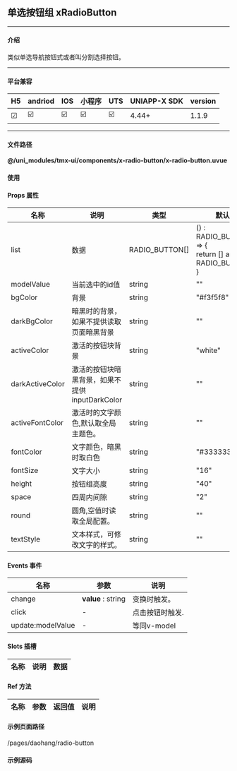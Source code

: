 
## 单选按钮组 xRadioButton

***

#### 介绍

类似单选导航按钮式或者叫分割选择按钮。

***

#### 平台兼容

| H5 | andriod | IOS | 小程序 | UTS | UNIAPP-X SDK | version |
| --- | --- | --- | --- | --- | --- | --- |
| ☑ | ☑️ | ☑️ | ☑️ | ☑️ | 4.44+ | 1.1.9 |

***

#### 文件路径

**@/uni_modules/tmx-ui/components/x-radio-button/x-radio-button.uvue**

#### 使用

<x-radio-button></x-radio-button>

#### Props 属性

| 名称 | 说明 | 类型 | 默认值 |
| ------ | ---- | ---- | ---- |
| list | 数据 | RADIO_BUTTON[] | () : RADIO_BUTTON[] => {<br>    return [] as RADIO_BUTTON[]<br>} |
| modelValue | 当前选中的id值 | string | "" |
| bgColor | 背景 | string | "#f3f5f8" |
| darkBgColor | 暗黑时的背景，如果不提供读取页面暗黑背景 | string | "" |
| activeColor | 激活的按钮块背景 | string | "white" |
| darkActiveColor | 激活的按钮块暗黑背景，如果不提供inputDarkColor | string | "" |
| activeFontColor | 激活时的文字颜色,默认取全局主题色。 | string | "" |
| fontColor | 文字颜色，暗黑时取白色 | string | "#333333" |
| fontSize | 文字大小 | string | "16" |
| height | 按钮组高度 | string | "40" |
| space | 四周内间隙 | string | "2" |
| round | 圆角,空值时读取全局配置。 | string | "" |
| textStyle | 文本样式，可修改文字的样式。 | string | "" |



#### Events 事件

| 名称 | 参数 | 说明 |
| ------ | ---- | ---- |
| change | **value** : string | 变换时触发。 |
| click | - | 点击按钮时触发. |
| update:modelValue | - | 等同v-model |


#### Slots 插槽

| 名称 | 说明 | 数据 |
| ------ | ---- | ---- |


#### Ref 方法

| 名称 | 参数 | 返回值 | 说明 |
| ------ | ---- | ---- | ---- |


#### 示例页面路径

/pages/daohang/radio-button

#### 示例源码

<template>
	<!-- #ifdef APP -->
	<scroll-view style="flex:1">
	<!-- #endif -->
	<!-- #ifdef MP-WEIXIN -->
	<page-meta :page-style="`background-color:${xThemeConfigBgColor}`">
		<navigation-bar :background-color="xThemeConfigNavBgColor" :front-color="xThemeConfigNavFontColor"></navigation-bar>
	</page-meta>
	<!-- #endif -->
		<x-sheet>
			<x-text font-size="18" class=" text-weight-b mb-8">单选按钮 RadioButton</x-text>
			<x-text  color="#999999" >样式可以随意定制。</x-text>
		</x-sheet>
		<x-sheet><x-radio-button text-style="font-weight:bold;" :list="list"></x-radio-button></x-sheet>
		
		<x-sheet>
			<x-text font-size="18" class=" text-weight-b ">改变颜色和样式</x-text>
		</x-sheet>
		<x-sheet>
			<x-radio-button v-model="active" height="44" round="4" space="2" fontSize="16" bg-color="primary" font-color="#ffffff" active-font-color="primary" :list="list"></x-radio-button>
		</x-sheet>
		<x-sheet>
			<x-text font-size="18" class=" text-weight-b ">为菜单加上图标</x-text>
		</x-sheet>
		<x-sheet>
			<x-radio-button round="32" space="1" font-size="12" v-model="active" :list="list2"></x-radio-button>
		</x-sheet>
		<x-sheet>
			<x-text font-size="18" class=" text-weight-b ">当作图标控告选项</x-text>
		</x-sheet>
		<x-sheet>
			<view style="width: 200px;">
				<x-radio-button  round="6" space="2" font-size="18" v-model="active" :list="list3"></x-radio-button>
			</view>
		</x-sheet>
		
	<!-- #ifdef APP -->
	</scroll-view>
	<!-- #endif -->
</template>

<script>
	import { RADIO_BUTTON } from "@/uni_modules/tmx-ui/interface.uts"
	export default {
		data() {
			return {
				active:"2",
				list:[
					{id:"1",title:"苹果"} as RADIO_BUTTON,
					{id:"2",title:"香蕉"} as RADIO_BUTTON,
					{id:"3",title:"李子"} as RADIO_BUTTON,
					{id:"4",title:"蕉子李"} as RADIO_BUTTON,
				] as RADIO_BUTTON[],
				list2:[
					{id:"1",title:"系统设置",icon:"settings-4-fill"} as RADIO_BUTTON,
					{id:"2",title:"打印设置",icon:"printer-fill"} as RADIO_BUTTON,
					{id:"3",title:"订单管理",icon:"price-tag-2-fill"} as RADIO_BUTTON,
				] as RADIO_BUTTON[],
				list3:[
					{id:"1",title:"",icon:"settings-4-fill"} as RADIO_BUTTON,
					{id:"2",title:"",icon:"printer-fill"} as RADIO_BUTTON,
					{id:"3",title:"",icon:"price-tag-2-fill"} as RADIO_BUTTON,
				] as RADIO_BUTTON[]
			};
		}
	}
</script>

<style lang="scss">

</style>

		
